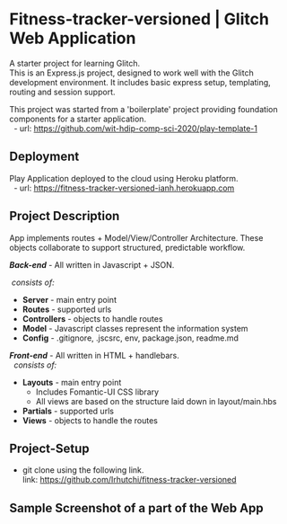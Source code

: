 # Fitness-tracker-versioned | Glitch Web Application

A starter project for learning Glitch. <br/>
This is an Express.js project, designed to work well with the Glitch development environment. It includes basic express setup, templating, routing and session support.

This project was started from a 'boilerplate' project providing foundation components for a starter application. <br/>
  - url: https://github.com/wit-hdip-comp-sci-2020/play-template-1

## Deployment
Play Application deployed to the cloud using Heroku platform. <br>
  - url: https://fitness-tracker-versioned-ianh.herokuapp.com

## Project Description
App implements routes + Model/View/Controller Architecture. These objects collaborate to support structured, predictable workflow.

_**Back-end**_ - All written in Javascript + JSON.

 _consists of:_  <br> 
* **Server** - main entry point <br/>
* **Routes** - supported urls <br/>
* **Controllers** - objects to handle routes <br/>
* **Model** - Javascript classes represent the information system <br/>
* **Config** - .gitignore, .jscsrc, env, package.json, readme.md <br/>

_**Front-end**_ - All written in HTML + handlebars. <br/>
 
 _consists of:_  <br> 
* **Layouts** - main entry point <br/>
   * Includes Fomantic-UI CSS library
   * All views are based on the structure laid down in layout/main.hbs
* **Partials** - supported urls <br/>
* **Views** - objects to handle the routes <br/>


## Project-Setup 
-  git clone using the following link. <br/>
link: https://github.com/Irhutchi/fitness-tracker-versioned <br/>


## Sample Screenshot of a part of the Web App

![]() <br/>
![]() <br/>
![]() <br/>
![]()


